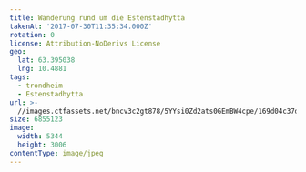 ```yaml
---
title: Wanderung rund um die Estenstadhytta
takenAt: '2017-07-30T11:35:34.000Z'
rotation: 0
license: Attribution-NoDerivs License
geo:
  lat: 63.395038
  lng: 10.4881
tags:
  - trondheim
  - Estenstadhytta
url: >-
  //images.ctfassets.net/bncv3c2gt878/5YYsi0Zd2ats0GEmBW4cpe/169d04c37da6d661a2089ff44ca35a80/wanderung-rund-um-die-estenstadhytta_36131695371_o
size: 6855123
image:
  width: 5344
  height: 3006
contentType: image/jpeg
---
```


